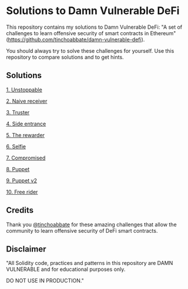 # Solutions to Damn Vulnerable DeFi

This repository contains my solutions to Damn Vulnerable DeFi: "A set of challenges to learn offensive security of smart contracts in Ethereum" (https://github.com/tinchoabbate/damn-vulnerable-defi).

You should always try to solve these challenges for yourself. Use this repository to compare solutions and to get hints.

## Solutions

[1. Unstoppable](./unstoppable/)

[2. Naive receiver](./naive-receiver/)

[3. Truster](./truster/)

[4. Side entrance](./side-entrance/)

[5. The rewarder](./the-rewarder/)

[6. Selfie](./selfie/)

[7. Compromised](./compromised/)

[8. Puppet](./puppet/)

[9. Puppet v2](./puppet-v2/)

[10. Free rider](./free-rider/)

## Credits

Thank you [@tinchoabbate](https://github.com/tinchoabbate/) for these amazing challenges that allow the community to learn offensive security of DeFi smart contracts.

## Disclaimer

"All Solidity code, practices and patterns in this repository are DAMN VULNERABLE and for educational purposes only.

DO NOT USE IN PRODUCTION."
